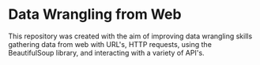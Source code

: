 # Data Wrangling from Web
This repository was created with the aim of improving data wrangling skills gathering data from web with URL's, HTTP requests, using the BeautifulSoup library, and interacting with a variety of API's.
